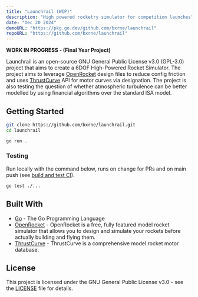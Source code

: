 ```yaml
---
title: "Launchrail (WIP)"
description: "High powered rocketry simulator for competition launches"
date: "Dec 20 2024"
demoURL: "https://pkg.go.dev/github.com/bxrne/launchrail"
repoURL: "https://github.com/bxrne/launchrail"
---
```



**WORK IN PROGRESS - (Final Year Project)**

Launchrail is an open-source GNU General Public License v3.0 (GPL-3.0) project that aims to create a 6DOF High-Powered Rocket Simulator. The project aims to leverage [OpenRocket](http://openrocket.info/) design files to reduce config friction and uses [ThrustCurve](https://www.thrustcurve.org/) API for motor curves via designation. The project is also testing the question of whether atmospheric turbulence can be better modelled by using financial algorithms over the standard ISA model.

## Getting Started

```bash
git clone https://github.com/bxrne/launchrail.git
cd launchrail

go run .
```

### Testing

Run locally with the command below, runs on change for PRs and on main push (see [build and test CI](.github/workflows/build_test.yaml)).

```bash
go test ./...
```


## Built With

- [Go](https://golang.org/) - The Go Programming Language
- [OpenRocket](http://openrocket.info/) - OpenRocket is a free, fully featured model rocket simulator that allows you to design and simulate your rockets before actually building and flying them.
- [ThrustCurve](https://www.thrustcurve.org/) - ThrustCurve is a comprehensive model rocket motor database.


## License

This project is licensed under the GNU General Public License v3.0 - see the [LICENSE](LICENSE) file for details.

